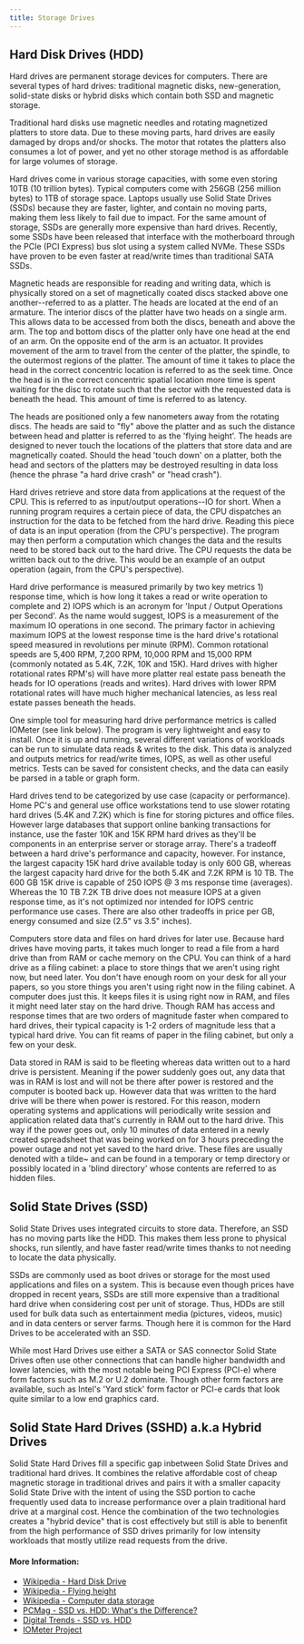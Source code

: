 ```yaml
---
title: Storage Drives
---
```


## Hard Disk Drives (HDD)

Hard drives are permanent storage devices for computers. There are several types of hard drives: traditional magnetic disks, new-generation, solid-state disks or hybrid disks which contain both SSD and magnetic storage.

Traditional hard disks use magnetic needles and rotating magnetized platters to store data. Due to these moving parts, hard drives are easily damaged by drops and/or shocks. The motor that rotates the platters also consumes a lot of power, and yet no other storage method is as affordable for large volumes of storage.

Hard drives come in various storage capacities, with some even storing 10TB (10 trillion bytes). Typical computers come with 256GB (256 million bytes) to 1TB of storage space. Laptops usually use Solid State Drives (SSDs) because they are faster, lighter, and contain no moving parts, making them less likely to fail due to impact. For the same amount of storage, SSDs are generally more expensive than hard drives. Recently, some SSDs have been released that interface with the motherboard through the PCIe (PCI Express) bus slot using a system called NVMe. These SSDs have proven to be even faster at read/write times than traditional SATA SSDs.

Magnetic heads are responsible for reading and writing data, which is physically stored on a set of magnetically coated discs stacked above one another--referred to as a platter. The heads are located at the end of an armature. The interior discs of the platter have two heads on a single arm. This allows data to be accessed from both the discs, beneath and above the arm. The top and bottom discs of the platter only have one head at the end of an arm. On the opposite end of the arm is an actuator. It provides movement of the arm to travel from the center of the platter, the spindle, to the outermost regions of the platter. The amount of time it takes to place the head in the correct concentric location is referred to as the seek time. Once the head is in the correct concentric spatial location more time is spent waiting for the disc to rotate such that the sector with the requested data is beneath the head. This amount of time is referred to as latency.

The heads are positioned only a few nanometers away from the rotating discs. The heads are said to "fly" above the platter and as such the distance between head and platter is referred to as the 'flying height'. The heads are designed to never touch the locations of the platters that store data and are magnetically coated. Should the head 'touch down' on a platter, both the head and sectors of the platters may be destroyed resulting in data loss (hence the phrase "a hard drive crash" or "head crash").

Hard drives retrieve and store data from applications at the request of the CPU. This is referred to as input/output operations--IO for short. When a running program requires a certain piece of data, the CPU dispatches an instruction for the data to be fetched from the hard drive. Reading this piece of data is an input operation (from the CPU's perspective). The program may then perform a computation which changes the data and the results need to be stored back out to the hard drive. The CPU requests the data be written back out to the drive. This would be an example of an output operation (again, from the CPU's perspective). 

Hard drive performance is measured primarily by two key metrics 1) response time, which is how long it takes a read or write operation to complete and 2) IOPS which is an acronym for 'Input / Output Operations per Second'. As the name would suggest, IOPS is a measurement of the maximum IO operations in one second. The primary factor in achieving maximum IOPS at the lowest response time is the hard drive's rotational speed measured in revolutions per minute (RPM). Common rotational speeds are 5,400 RPM, 7,200 RPM, 10,000 RPM and 15,000 RPM (commonly notated as 5.4K, 7.2K, 10K and 15K). Hard drives with higher rotational rates RPM's) will have more platter real estate pass beneath the heads for IO operations (reads and writes). Hard drives with lower RPM rotational rates will have much higher mechanical latencies, as less real estate passes beneath the heads.

One simple tool for measuring hard drive performance metrics is called IOMeter (see link below).  The program is very lightweight and easy to install.  Once it is up and running, several different variations of workloads can be run to simulate data reads & writes to the disk.  This data is analyzed and outputs metrics for read/write times, IOPS, as well as other useful metrics.  Tests can be saved for consistent checks, and the data can easily be parsed in a table or graph form.

Hard drives tend to be categorized by use case (capacity or performance). Home PC's and general use office workstations tend to use slower rotating hard drives (5.4K and 7.2K) which is fine for storing pictures and office files.  However large databases that support online banking transactions for instance, use the faster 10K and 15K RPM hard drives as they'll be components in an enterprise server or storage array. There's a tradeoff between a hard drive's performance and capacity, however.  For instance, the largest capacity 15K hard drive available today is only 600 GB, whereas the largest capacity hard drive for the both 5.4K and 7.2K RPM is 10 TB. The 600 GB 15K drive is capable of 250 IOPS @ 3 ms response time (averages).  Whereas the 10 TB 7.2K TB drive does not measure IOPS at a given response time, as it's not optimized nor intended for IOPS centric performance use cases. There are also other tradeoffs in price per GB, energy consumed and size (2.5" vs 3.5" inches).

Computers store data and files on hard drives for later use. Because hard drives have moving parts, it takes much longer to read a file from a hard drive than from RAM or cache memory on the CPU. You can think of a hard drive as a filing cabinet: a place to store things that we aren't using right now, but need later. You don't have enough room on your desk for all your papers, so you store things you aren't using right now in the filing cabinet. A computer does just this. It keeps files it is using right now in RAM, and files it might need later stay on the hard drive. Though RAM has access and response times that are two orders of magnitude faster when compared to hard drives, their typical capacity is 1-2 orders of magnitude less that a typical hard drive. You can fit reams of paper in the filing cabinet, but only a few on your desk.

Data stored in RAM is said to be fleeting whereas data written out to a hard drive is persistent. Meaning if the power suddenly goes out, any data that was in RAM is lost and will not be there after power is restored and the computer is booted back up. However data that was written to the hard drive will be there when power is restored. For this reason, modern operating systems and applications will periodically write session and application related data that's currently in RAM out to the hard drive. This way if the power goes out, only 10 minutes of data entered in a newly created spreadsheet that was being worked on for 3 hours preceding the power outage and not yet saved to the hard drive. These files are usually denoted with a tilde~ and can be found in a temporary or temp directory or possibly located in a 'blind directory' whose contents are referred to as hidden files.

## Solid State Drives (SSD)
Solid State Drives uses integrated circuits to store data. Therefore, an SSD has no moving parts like the HDD. This makes them less prone to physical shocks, run silently, and have faster read/write times thanks to not needing to locate the data physically.

SSDs are commonly used as boot drives or storage for the most used applications and files on a system. This is because even though prices have dropped in recent years, SSDs are still more expensive than a traditional hard drive when considering cost per unit of storage. Thus, HDDs are still used for bulk data such as entertainment media (pictures, videos, music) and in data centers or server farms. Though here it is common for the Hard Drives to be accelerated with an SSD.

While most Hard Drives use either a SATA or SAS connector Solid State Drives often use other connections that can handle higher bandwidth and lower latencies, with the most notable being PCI Express (PCI-e) where form factors such as M.2 or U.2 dominate. Though other form factors are available, such as Intel's 'Yard stick' form factor or PCI-e cards that look quite similar to a low end graphics card.

## Solid State Hard Drives (SSHD) a.k.a Hybrid Drives
Solid State Hard Drives fill a specific gap inbetween Solid State Drives and traditional hard drives.  It combines the relative affordable cost of cheap magnetic storage in traditional drives and pairs it with a smaller capacity Solid State Drive with the intent of using the SSD portion to cache frequently used data to increase performance over a plain traditional hard drive at a marginal cost. Hence the combination of the two technologies creates a "hybrid device" that is cost effectively but still is able to benenfit from the high performance of SSD drives primarily for low intensity workloads that mostly utilize read requests from the drive.

#### More Information:

* [Wikipedia - Hard Disk Drive](https://en.wikipedia.org/wiki/Hard_disk_drive)
* [Wikipedia - Flying height](https://en.wikipedia.org/wiki/Flying_height)
* [Wikipedia - Computer data storage](https://en.wikipedia.org/wiki/Computer_data_storage)
* [PCMag - SSD vs. HDD: What's the Difference?](https://www.pcmag.com/article2/0,2817,2404258,00.asp)
* [Digital Trends - SSD vs. HDD](https://www.digitaltrends.com/computing/solid-state-drives-vs-hard-disk-drives)
* [IOMeter Project](http://www.iometer.org)
